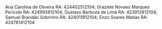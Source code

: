 Ana Carolina de Oliveira RA: 424402512104;
Graziele Novaes Marques Pericolo RA: 424993812104;
Gustavo Barboza de Lima RA: 423912812104;
Samuel Brandão Sobrinho RA: 424011912104;
Enzo Soares Matias RA: 424781412104 
